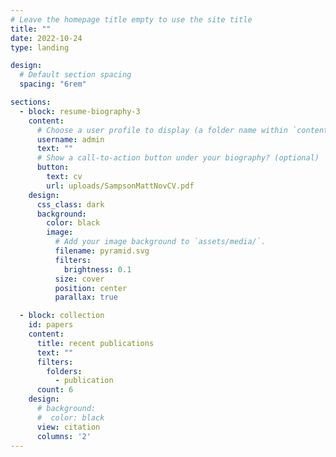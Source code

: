 ```yaml
---
# Leave the homepage title empty to use the site title
title: ""
date: 2022-10-24
type: landing

design:
  # Default section spacing
  spacing: "6rem"

sections:
  - block: resume-biography-3
    content:
      # Choose a user profile to display (a folder name within `content/authors/`)
      username: admin
      text: ""
      # Show a call-to-action button under your biography? (optional)
      button:
        text: cv
        url: uploads/SampsonMattNovCV.pdf
    design:
      css_class: dark
      background:
        color: black
        image:
          # Add your image background to `assets/media/`.
          filename: pyramid.svg
          filters:
            brightness: 0.1
          size: cover
          position: center
          parallax: true

  - block: collection
    id: papers
    content:
      title: recent publications
      text: ""
      filters:
        folders:
          - publication
      count: 6
    design:
      # background:
      #  color: black
      view: citation
      columns: '2'
---
```


